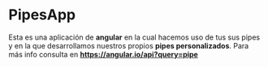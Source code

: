 # PipesApp

Esta es una aplicación de **angular** en la cual hacemos uso de tus sus pipes y en la que desarrollamos nuestros propios **pipes personalizados**. Para más info consulta en **https://angular.io/api?query=pipe**
